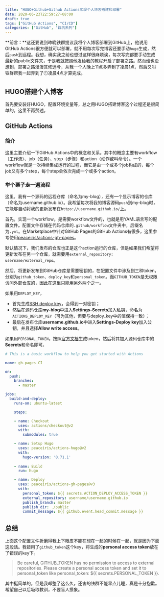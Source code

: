 ```yaml
---
title: "HUGO+Github+Github Actions实现个人博客搭建和部署"
date: 2020-06-23T22:59:27+08:00
draft: true
tags: ["GitHub Actions", "CI/CD"]
categories: ["GitHub", "踩坑系列"]
---
```


**前言：**这还要说到昨晚铁群提议我将个人博客部署到GitHub上，他说用GitHub Actions很方便就可以部署，就不用每次写完博客还要手动`hugo`生成，然后`push`到远程。我想，确实我之前也想过这样很麻烦诶，每次写完都要手动生成最新的public文件夹，于是我就按照他发给我的教程开启了部署之路。然而谁也没想到，部署之路漫漫其修远兮，从我一个人晚上11点多弄到了凌晨1点，然后又叫铁群帮我一起弄到了🕛凌晨4点才算完成。

## HUGO搭建个人博客

首先要安装好HUGO，配置环境变量等，总之用HUGO搭建博客这个过程还是很简单的，这里不再赘述。

## GitHub Actions

### 简介

这里主要介绍一下GitHub Actions中的概念和关系，其中的概念主要有workflow（工作流）、job（任务）、step（步骤）和action（动作或叫命令）。一个workflow就是一次持续集成运行的过程，而它是由一个或多个job构成的，每个job又有多个step，每个step会依次完成一个或多个action。

### 举个栗子走一遍流程

这里，我有一个源码的远程仓库（命名为my-blog），还有一个显示博客的仓库（命名为username.github.io）。我希望每次将我的博客源码`push`到my-blog时，它能够自动将我的更新发布在`https://username.github.io/`上。

首先，实现一个workflow，是需要workflow文件的，也就是用YAML语言写的配置文件。配置文件存储在代码仓库的`.github/workflow`文件夹中，后缀名为`.yml`。在Marketplace中针对GitHub Pages的GitHub Actions有很多，这里参考使用[peaceiris/actions-gh-pages](https://github.com/peaceiris/actions-gh-pages)。

默认情况下，我们发布的仓库也正是这个action运行的仓库，但是如果我们希望将更新发布在另一个仓库，就需要用`external_repository: username/external_repo`。

然后，将更新发布到GitHub仓库是需要密钥的，在配置文件中涉及到三种token，分别为`github_token`、`deploy_key`和`personal_token`。而`GITHUB_TOKEN`是无权限访问外部仓库的，因此在这里只能用另外两个之一。

如果用`DEPLOY_KEY`，
+ 首先生成[SSH deploy key](https://github.com/peaceiris/actions-gh-pages#%EF%B8%8F-create-ssh-deploy-key)，会得到一对密钥；
+ 然后在源码仓库**my-blog**中进入**Settings-Secrets**加入私钥，命名为`ACTIONS_DEPLOY_KEY`（可为其他，但要与deploy_key中的值保持一致）；
+ 最后在发布仓库**username.github.io**中进入**Settings-Deploy key**加入公钥，并且选择**Allow write access**。

如果用`PERSONAL_TOKEN`，按照[官方文档](https://help.github.com/en/github/authenticating-to-github/creating-a-personal-access-token-for-the-command-line)生成token，然后将其加入源码仓库中的**Secrets**和命名即可。

```YAML
# This is a basic workflow to help you get started with Actions

name: gh-pages CI

on:
  push:
    branches: 
      - master

jobs:
  build-and-deploy:
    runs-on: ubuntu-latest

    steps:

    - name: Checkout
      uses: actions/checkout@v2
      with: 
        submodules: true

    - name: Setup Hugo
      uses: peaceiris/actions-hugo@v2
      with:
        hugo-version: '0.71.1'
          
    - name: Build
      run: hugo

    - name: Deploy
      uses: peaceiris/actions-gh-pages@v3
      with:
        personal_token: ${{ secrets.ACTION_DEPLOY_ACCESS_TOKEN }}
        external_repository: username/username.github.io
        publish_branch: master
        publish_dir: ./public
        commit_message: ${{ github.event.head_commit.message }}
```

## 总结

上面这个配置文件折磨得我上下眼皮不能在想在一起的时候在一起，就是因为下面这段话。我错用了`github_token`这个key，将生成的**personal access token**放在了错误的key下。
> Be careful, GITHUB_TOKEN has no permission to access to external repositories. Please create a personal access token and set it to personal_token like personal_token: ${{ secrets.PERSONAL_TOKEN }}.

其中挺简单的，但是我却整了这么久，还害的铁群不能早点儿睡，真是十分抱歉。希望自己以后吸取教训，不要盲人摸象。

